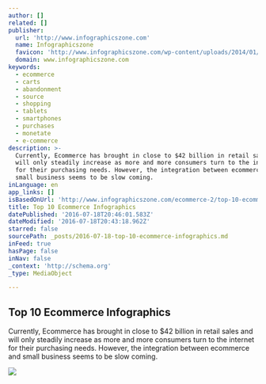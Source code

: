 ```yaml
---
author: []
related: []
publisher:
  url: 'http://www.infographicszone.com'
  name: Infographicszone
  favicon: 'http://www.infographicszone.com/wp-content/uploads/2014/01/Favicon.jpg'
  domain: www.infographicszone.com
keywords:
  - ecommerce
  - carts
  - abandonment
  - source
  - shopping
  - tablets
  - smartphones
  - purchases
  - monetate
  - e-commerce
description: >-
  Currently, Ecommerce has brought in close to $42 billion in retail sales and
  will only steadily increase as more and more consumers turn to the internet
  for their purchasing needs. However, the integration between ecommerce and
  small business seems to be slow coming.
inLanguage: en
app_links: []
isBasedOnUrl: 'http://www.infographicszone.com/ecommerce-2/top-10-ecommerce-infographics#'
title: Top 10 Ecommerce Infographics
datePublished: '2016-07-18T20:46:01.583Z'
dateModified: '2016-07-18T20:43:18.962Z'
starred: false
sourcePath: _posts/2016-07-18-top-10-ecommerce-infographics.md
inFeed: true
hasPage: false
inNav: false
_context: 'http://schema.org'
_type: MediaObject

---
```

<article style=""><h1>Top 10 Ecommerce Infographics</h1><p>Currently, Ecommerce has brought in close to $42 billion in retail sales and will only steadily increase as more and more consumers turn to the internet for their purchasing needs. However, the integration between ecommerce and small business seems to be slow coming.</p><img src="http://www.infographicszone.com/wp-content/uploads/2012/11/how-small-businesses-are-engaging-in-ecommerce-1.jpg" /></article>
